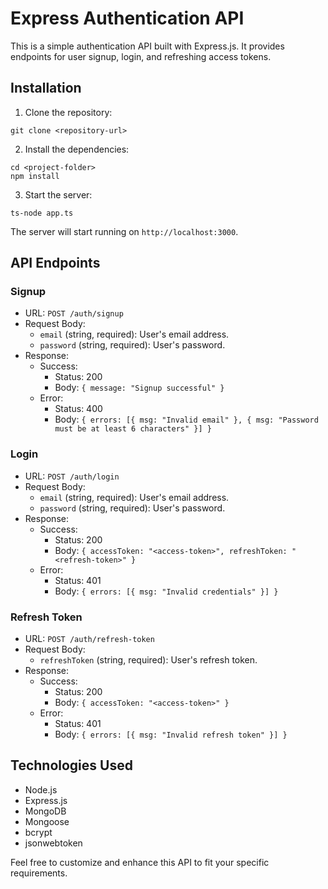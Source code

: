# Express Authentication API

This is a simple authentication API built with Express.js. It provides endpoints for user signup, login, and refreshing access tokens.

## Installation

1. Clone the repository:

```
git clone <repository-url>
```

2. Install the dependencies:

```
cd <project-folder>
npm install
```


3. Start the server:

```
ts-node app.ts
```

The server will start running on `http://localhost:3000`.

## API Endpoints

### Signup

- URL: `POST /auth/signup`
- Request Body:
  - `email` (string, required): User's email address.
  - `password` (string, required): User's password.
- Response:
  - Success:
    - Status: 200
    - Body: `{ message: "Signup successful" }`
  - Error:
    - Status: 400
    - Body: `{ errors: [{ msg: "Invalid email" }, { msg: "Password must be at least 6 characters" }] }`

### Login

- URL: `POST /auth/login`
- Request Body:
  - `email` (string, required): User's email address.
  - `password` (string, required): User's password.
- Response:
  - Success:
    - Status: 200
    - Body: `{ accessToken: "<access-token>", refreshToken: "<refresh-token>" }`
  - Error:
    - Status: 401
    - Body: `{ errors: [{ msg: "Invalid credentials" }] }`

### Refresh Token

- URL: `POST /auth/refresh-token`
- Request Body:
  - `refreshToken` (string, required): User's refresh token.
- Response:
  - Success:
    - Status: 200
    - Body: `{ accessToken: "<access-token>" }`
  - Error:
    - Status: 401
    - Body: `{ errors: [{ msg: "Invalid refresh token" }] }`

## Technologies Used

- Node.js
- Express.js
- MongoDB
- Mongoose
- bcrypt
- jsonwebtoken

Feel free to customize and enhance this API to fit your specific requirements.
